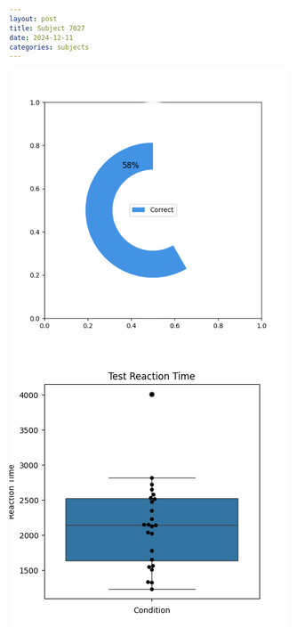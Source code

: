 ```yaml
---
layout: post
title: Subject 7027
date: 2024-12-11
categories: subjects
---
```


![](data/7027/run-1/7027_FN_acc_test.png)
![](data/7027/run-1/7027_FN_rt.png)
